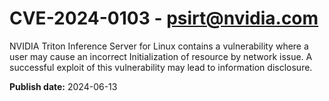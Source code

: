 # CVE-2024-0103 - psirt@nvidia.com

NVIDIA Triton Inference Server for Linux contains a vulnerability where a user may cause an incorrect Initialization of resource by network issue. A successful exploit of this vulnerability may lead to information disclosure.

**Publish date:** 2024-06-13

